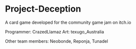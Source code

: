 # Project-Deception
A card game developed for the community game jam on itch.io

Programmer: CrazedLlamaz
Art: texugo_Australia

Other team members: Neobonde, Reponja, Tunadel
